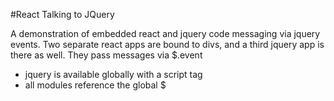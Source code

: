 
#React Talking to JQuery

A demonstration of embedded react and jquery code messaging via
jquery events. Two separate react apps are bound to divs, and a third
jquery app is there as well. They pass messages via $.event

* jquery is available globally with a script tag
* all modules reference the global $


